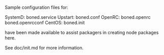 Sample configuration files for:

SystemD: boned.service
Upstart: boned.conf
OpenRC:  boned.openrc
         boned.openrcconf
CentOS:  boned.init

have been made available to assist packagers in creating node packages here.

See doc/init.md for more information.

